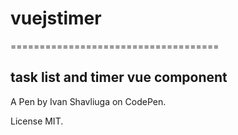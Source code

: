 # vuejstimer
====================================
## task list and timer vue component

A Pen by Ivan Shavliuga on CodePen.

License MIT.

